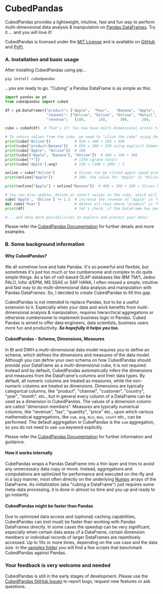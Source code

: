 # CubedPandas 


CubedPandas provides a lightweight, intuitive, fast and fun way to perform multi-dimensional data analysis & manipulation on 
[Pandas DataFrames](https://pandas.pydata.org). Try it ... and you will love it!

CubedPandas is licensed under the [MIT License](LICENSE) and is available on 
[GitHub](https://github.com/Zeutschler/cubedpandas) and [PyPi](https://pypi.org/project/cubedpandas/).


### A. Installation and basic usage

After installing CubedPandas using pip...

```bash
pip install cubedpandas
```

...you are ready to go. "Cubing" a Pandas DataFrame is as simple as this:

```python
import pandas as pd
from cubedpandas import cubed

df = pd.DataFrame({"product": ["Apple",  "Pear",   "Banana", "Apple",  "Pear",   "Banana"],
                   "channel": ["Online", "Online", "Online", "Retail", "Retail", "Retail"],
                   "revenue":   [100,      150,      300,      200,      250,      350]})

cube = cubed(df)  # That's it! You now have multi-dimensional access to your DataFrame. Let's see...

# To return values from the cube, we need to "slice the cube" using the following syntax:
print(cube["Online"])           # 550 = 100 + 150 + 300
print(cube["product:Banana"])   # 650 = 300 + 350 using explicit dimension name (good practise & faster)
print(cube["Apple", "Online"])  # 100
print(cube[("Apple", "Banana"), "Online"])  # 400 = 100 + 300
print(cube["*"])                # 1350 (grand total)
print(cube['Apple'].avg)        # 150 = (100 + 200) / 2

online = cube["Online"]         # Slices can be sliced again (good practise & faster)
print(online["Apple"])          # 100, the value for "Apple" in "Online" channel

print(online["Apple"] + online["Banana"])  # 400 = 100 + 300 > Slices behave like normal numeric values

# You can also update, delete or insert values in the cube, which will be reflected in the original DataFrame
cube['Apple', 'Online'] *= 1.5  # increase the revenue of "Apple" in "Online" channel
del cube['Pear']                # delete all rows where "product" is "Pear"
print(df)                       # let's check, if the DataFrame has been updated accordingly

# ...and many more possibilities to explore and process your data!
```

Please refer the [CubedPandas Documentation](documentation.md) for further details and more examples.

### B. Some background information
#### Why CubedPandas?
We all somehow love and hate Pandas. It's so powerful and flexible, but sometimes it's just too much or too cumbersome 
and complex to do quite simple things. As a fan of cell-based OLAP databases like IBM TM/1, Jedox PALO, Infor d/EPM, 
MS SSAS or SAP HANA, I often missed a simple, intuitive and fast way to do multi-dimensional data analysis and 
manipulation with Pandas DataFrames. So, I decided to create CubedPandas to fill this gap.

CubedPandas is not intended to replace Pandas, but to be a useful extension to it. Especially when your data and work 
benefits from multi-dimensional analysis & manipulation, requires hierarchical aggregations or otherwise cumbersome 
to implement business logic in Pandas. Cubed Pandas is aimed to offer data engineers, data scientists, business users 
more fun and productivity. ***So hopefully it helps you too.*** 

#### CubedPandas - Schema, Dimensions, Measures
In BI and DWH a multi-dimensional data model requires you to define an schema, which defines the dimensions and 
measures of the data model. Although you can define your own schema on how CubedPandas should provide your DataFrame 
as a multi-dimensional cube, it is not required. Instead and by default, CubedPandas automatically
infers the dimensions and measures from the DataFrame's columns and their data types. By default, all numeric columns 
are treated as measures, while the non-numeric columns are treated as dimensions. Dimensions are typically categorical 
columns, like "product", "channel", "customer", "country", "year", "month", etc., but in general every column of a 
DataFrame can be used as a dimension in CubedPandas. The values of a dimension column are called "dimension members". 
Measures are typically numerical columns, like "revenue", "tax", "quantity", "price" etc., upon which various 
mathematical aggregations, like `sum`, `avg`, `min`, `max`, `count` etc., can be performed. The default aggregation 
in CubePandas is the `sum` aggregation, so you do not need to use `sum` keyword explicitly.

Please refer the [CubedPandas Documentation](documentation.md) for further information and guidance. 

#### How it works internally
CubePandas wraps a Pandas DataFrame into a thin layer and tries to avoid any unnecessary data copy or move. 
Instead, aggregations and computations are optimized for performance and executed on-the-fly and in a lazy manner, 
most often directly on the underlying [Numpy](https://numpy.org) arrays of the DataFrame. 
As initialization (aka "cubing a DataFrame") just requires some meta-data processing, it is done in almost no time 
and you up and ready to go instantly.    

#### CubedPandas might be faster than Pandas
Due to optimized data access and (optional) caching capabilities, CubedPandas can (not must) be faster 
than working with Pandas DataFrames directly. In some cases the speedup can be very significant, especially when 
certain data areas of a DataFrame, certain dimension members or individual records of larger DataFrames are 
repetitively accessed. Up to 10x or more times, depending on the use case and the data size. 
In the [samples folder](/samples/readme.md) you will find a few scripts that benchmark CubedPandas against Pandas. 

### Your feedback is very welcome and needed
CubedPandas is still in the early stages of development. Please use the [CubedPandas GitHub Issues](https://github.com/Zeutschler/cubedpandas/issues) 
to report bugs, request new features or ask questions.
